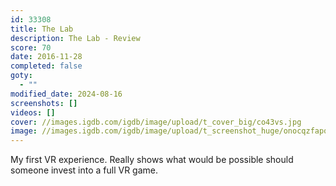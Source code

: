 ```yaml
---
id: 33308
title: The Lab
description: The Lab - Review
score: 70
date: 2016-11-28
completed: false
goty:
  - ""
modified_date: 2024-08-16
screenshots: []
videos: []
cover: //images.igdb.com/igdb/image/upload/t_cover_big/co43vs.jpg
image: //images.igdb.com/igdb/image/upload/t_screenshot_huge/onocqzfapqqjsrdcn2rj.jpg
---
```

My first VR experience. Really shows what would be possible should someone invest into a full VR game.